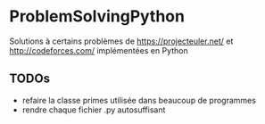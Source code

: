 # ProblemSolvingPython
Solutions à certains problèmes de https://projecteuler.net/ et http://codeforces.com/ implémentées en Python

## TODOs

- refaire la classe primes utilisée dans beaucoup de programmes
- rendre chaque fichier .py autosuffisant
